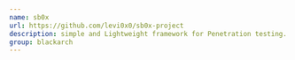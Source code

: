```yaml
---
name: sb0x
url: https://github.com/levi0x0/sb0x-project
description: simple and Lightweight framework for Penetration testing. URL : https://github.com/levi0x0/sb0x-project Groups : blackarch blackarch-scanner blackarch-fuzzer blackarch-cracker blackarch-backdoor blackarch-recon
group: blackarch
---
```

